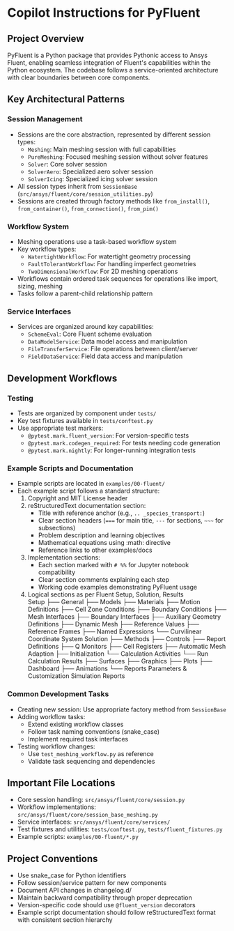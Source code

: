 # Copilot Instructions for PyFluent

## Project Overview
PyFluent is a Python package that provides Pythonic access to Ansys Fluent, enabling seamless integration of Fluent's capabilities within the Python ecosystem. The codebase follows a service-oriented architecture with clear boundaries between core components.

## Key Architectural Patterns

### Session Management
- Sessions are the core abstraction, represented by different session types:
  - `Meshing`: Main meshing session with full capabilities
  - `PureMeshing`: Focused meshing session without solver features 
  - `Solver`: Core solver session
  - `SolverAero`: Specialized aero solver session
  - `SolverIcing`: Specialized icing solver session
- All session types inherit from `SessionBase` (`src/ansys/fluent/core/session_utilities.py`)
- Sessions are created through factory methods like `from_install()`, `from_container()`, `from_connection()`, `from_pim()`

### Workflow System
- Meshing operations use a task-based workflow system
- Key workflow types:
  - `WatertightWorkflow`: For watertight geometry processing
  - `FaultTolerantWorkflow`: For handling imperfect geometries
  - `TwoDimensionalWorkflow`: For 2D meshing operations
- Workflows contain ordered task sequences for operations like import, sizing, meshing
- Tasks follow a parent-child relationship pattern

### Service Interfaces 
- Services are organized around key capabilities:
  - `SchemeEval`: Core Fluent scheme evaluation
  - `DataModelService`: Data model access and manipulation
  - `FileTransferService`: File operations between client/server
  - `FieldDataService`: Field data access and manipulation

## Development Workflows

### Testing
- Tests are organized by component under `tests/`
- Key test fixtures available in `tests/conftest.py`
- Use appropriate test markers:
  - `@pytest.mark.fluent_version`: For version-specific tests
  - `@pytest.mark.codegen_required`: For tests needing code generation
  - `@pytest.mark.nightly`: For longer-running integration tests

### Example Scripts and Documentation
- Example scripts are located in `examples/00-fluent/`
- Each example script follows a standard structure:
  1. Copyright and MIT License header
  2. reStructuredText documentation section:
     - Title with reference anchor (e.g., `.. _species_transport:`)
     - Clear section headers (`===` for main title, `---` for sections, `~~~` for subsections)
     - Problem description and learning objectives
     - Mathematical equations using :math: directive
     - Reference links to other examples/docs
  3. Implementation sections:
     - Each section marked with `# %%` for Jupyter notebook compatibility
     - Clear section comments explaining each step
     - Working code examples demonstrating PyFluent usage
  4. Logical sections as per Fluent Setup, Solution, Results  
        Setup
        ├── General
        ├── Models
        ├── Materials
        ├── Motion Definitions
        ├── Cell Zone Conditions
        ├── Boundary Conditions
        ├── Mesh Interfaces
        ├── Boundary Interfaces
        ├── Auxiliary Geometry Definitions
        ├── Dynamic Mesh
        ├── Reference Values
        ├── Reference Frames
        ├── Named Expressions
        └── Curvilinear Coordinate System
        Solution
        ├── Methods
        ├── Controls
        ├── Report Definitions
        ├── Q Monitors
        ├── Cell Registers
        ├── Automatic Mesh Adaption
        ├── Initialization
        └── Calculation Activities
            └── Run Calculation
        Results
        ├── Surfaces
        ├── Graphics
        ├── Plots
        ├── Dashboard
        ├── Animations
        └── Reports
        Parameters & Customization
        Simulation Reports

### Common Development Tasks
- Creating new session: Use appropriate factory method from `SessionBase`
- Adding workflow tasks: 
  - Extend existing workflow classes
  - Follow task naming conventions (snake_case)
  - Implement required task interfaces
- Testing workflow changes:
  - Use `test_meshing_workflow.py` as reference
  - Validate task sequencing and dependencies

## Important File Locations
- Core session handling: `src/ansys/fluent/core/session.py`
- Workflow implementations: `src/ansys/fluent/core/session_base_meshing.py`
- Service interfaces: `src/ansys/fluent/core/services/`
- Test fixtures and utilities: `tests/conftest.py`, `tests/fluent_fixtures.py`
- Example scripts: `examples/00-fluent/*.py`

## Project Conventions
- Use snake_case for Python identifiers
- Follow session/service pattern for new components
- Document API changes in changelog.d/
- Maintain backward compatibility through proper deprecation
- Version-specific code should use `@fluent_version` decorators
- Example script documentation should follow reStructuredText format with consistent section hierarchy